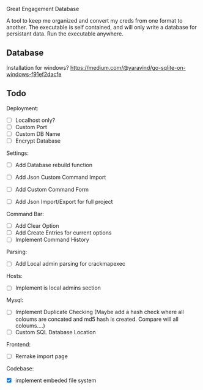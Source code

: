 Great Engagement Database

A tool to keep me organized and convert my creds from one format to another. The executable is self contained, and will only write a database for persistant data. Run the executable anywhere.


## Database
Installation for windows?
https://medium.com/@yaravind/go-sqlite-on-windows-f91ef2dacfe


## Todo

Deployment:
- [ ] Localhost only?
- [ ] Custom Port 
- [ ] Custom DB Name
- [ ] Encrypt Database

Settings:
- [ ] Add Database rebuild function
- [ ] Add Json Custom Command Import
- [ ] Add Custom Command Form
- [ ] Add Json Import/Export for full project


Command Bar:
- [ ] Add Clear Option
- [ ] Add Create Entries for current options
- [ ] Implement Command History

Parsing:
- [ ] Add Local admin parsing for crackmapexec

Hosts:
- [ ] Implement is local admins section

Mysql:
- [ ] Implement Duplicate Checking
  (Maybe add a hash check where all coloums are concated and md5 hash is created. Compare will all coloums....)
- [ ] Custom SQL Database Location

Frontend:
- [ ] Remake import page

Codebase:
- [x] implement embeded file system
